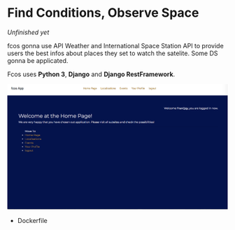 # Find Conditions, Observe Space

*Unfinished yet*

fcos gonna use API Weather and International Space Station API to provide users the best infos about places they set to watch the satelite. Some DS gonna be applicated.

Fcos uses **Python 3**, **Django** and **Django RestFramework**.

![fcos App](https://github.com/FranQyy/fcos/blob/master/fcos_app_screenshot.png)


+ Dockerfile

